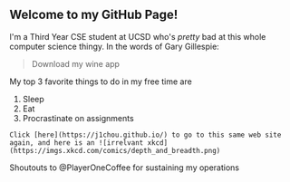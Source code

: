 ## Welcome to my GitHub Page!

I'm a Third Year CSE student at UCSD who's *pretty* bad at this whole computer science thingy.
In the words of Gary Gillespie:
>Download my wine app

My top 3 favorite things to do in my free time are 
1. Sleep
2. Eat
3. Procrastinate on assignments

```
Click [here](https://j1chou.github.io/) to go to this same web site again, and here is an ![irrelvant xkcd](https://imgs.xkcd.com/comics/depth_and_breadth.png)
```
Shoutouts to @PlayerOneCoffee for sustaining my operations
